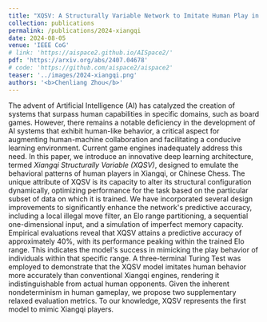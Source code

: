 ```yaml
---
title: "XQSV: A Structurally Variable Network to Imitate Human Play in Xiangqi"
collection: publications
permalink: /publications/2024-xiangqi
date: 2024-08-05
venue: 'IEEE CoG'
# link: 'https://aispace2.github.io/AISpace2/'
pdf: 'https://arxiv.org/abs/2407.04678'
# code: 'https://github.com/aispace2/aispace2'
teaser: '../images/2024-xiangqi.png'
authors: '<b>Chenliang Zhou</b>'
---
```


The advent of Artificial Intelligence (AI) has catalyzed the creation of systems that surpass human capabilities in specific domains, such as board games. However, there remains a notable deficiency in the development of AI systems that exhibit human-like behavior, a critical aspect for augmenting human-machine collaboration and facilitating a conducive learning environment. Current game engines inadequately address this need. In this paper, we introduce an innovative deep learning architecture, termed *Xiangqi Structurally Variable (XQSV)*, designed to emulate the behavioral patterns of human players in Xiangqi, or Chinese Chess. The unique attribute of XQSV is its capacity to alter its structural configuration dynamically, optimizing performance for the task based on the particular subset of data on which it is trained. We have incorporated several design improvements to significantly enhance the network's predictive accuracy, including a local illegal move filter, an Elo range partitioning, a sequential one-dimensional input, and a simulation of imperfect memory capacity. Empirical evaluations reveal that XQSV attains a predictive accuracy of approximately 40%, with its performance peaking within the trained Elo range. This indicates the model's success in mimicking the play behavior of individuals within that specific range. A three-terminal Turing Test was employed to demonstrate that the XQSV model imitates human behavior more accurately than conventional Xiangqi engines, rendering it indistinguishable from actual human opponents. Given the inherent nondeterminism in human gameplay, we propose two supplementary relaxed evaluation metrics. To our knowledge, XQSV represents the first model to mimic Xiangqi players.
